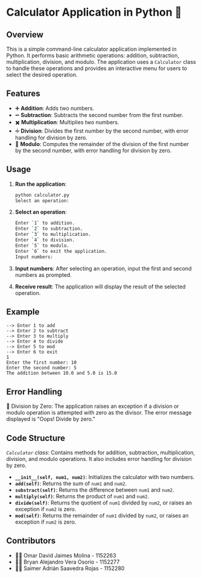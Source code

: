 # Calculator Application in Python 🐍

## Overview

This is a simple command-line calculator application implemented in Python. It performs basic arithmetic operations: addition, subtraction, multiplication, division, and modulo. The application uses a `Calculator` class to handle these operations and provides an interactive menu for users to select the desired operation.

## Features

- ➕ **Addition**: Adds two numbers.
- ➖ **Subtraction**: Subtracts the second number from the first number.
- ✖️ **Multiplication**: Multiplies two numbers.
- ➗ **Division**: Divides the first number by the second number, with error handling for division by zero.
- 🔢 **Modulo**: Computes the remainder of the division of the first number by the second number, with error handling for division by zero.

## Usage

1. **Run the application**:
   ```bash
   python calculator.py
   Select an operation:

2. **Select an operation**:
    ```bash
    Enter `1` to addition.
    Enter `2` to subtraction.
    Enter `3` to multiplication.
    Enter `4` to division.
    Enter `5` to modulo.
    Enter `6` to exit the application.
    Input numbers:

3. **Input numbers**:
After selecting an operation, input the first and second numbers as prompted.

4. **Receive result**:
The application will display the result of the selected operation.

## Example
    --> Enter 1 to add 
    --> Enter 2 to subtract 
    --> Enter 3 to multiply 
    --> Enter 4 to divide 
    --> Enter 5 to mod 
    --> Enter 6 to exit 
    1
    Enter the first number: 10
    Enter the second number: 5
    The addition between 10.0 and 5.0 is 15.0

## Error Handling

🚫 Division by Zero: The application raises an exception if a division or modulo operation is attempted with zero as the divisor. The error message displayed is "Oops! Divide by zero."

## Code Structure
*`Calculator` class*: Contains methods for addition, subtraction, multiplication, division, and modulo operations. It also includes error handling for division by zero.

- **`__init__(self, num1, num2)`**: Initializes the calculator with two numbers.
- **`add(self)`**: Returns the sum of `num1` and `num2`.
- **`substract(self)`**: Returns the difference between `num1` and `num2`.
- **`multiply(self)`**: Returns the product of `num1` and `num2`.
- **`divide(self)`**: Returns the quotient of `num1` divided by `num2`, or raises an exception if `num2` is zero.
- **`mod(self)`**: Returns the remainder of `num1` divided by `num2`, or raises an exception if `num2` is zero.

## Contributors
- 🧑‍💻 Omar David Jaimes Molina - 1152263
- 🧑‍💻 Bryan Alejandro Vera Osorio - 1152277
- 🧑‍💻 Saimer Adrián Saavedra Rojas - 1152280